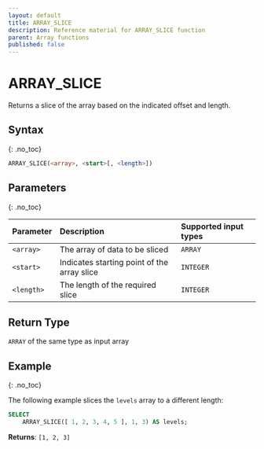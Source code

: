 ```yaml
---
layout: default
title: ARRAY_SLICE
description: Reference material for ARRAY_SLICE function
parent: Array functions
published: false
---
```


# ARRAY_SLICE

Returns a slice of the array based on the indicated offset and length.

## Syntax
{: .no_toc}

```sql
ARRAY_SLICE(<array>, <start>[, <length>])
```
## Parameters
{: .no_toc}

| Parameter  | Description                            | Supported input types | 
| :---------- | :------------------------------------ | :-------- | 
| `<array>`    | The array of data to be sliced               | `ARRAY` | 
| `<start>` | Indicates starting point of the array slice | `INTEGER` | 
| `<length>` | The length of the required slice | `INTEGER` | 

## Return Type
`ARRAY` of the same type as input array 

## Example
{: .no_toc}

The following example slices the `levels` array to a different length: 
```sql
SELECT
	ARRAY_SLICE([ 1, 2, 3, 4, 5 ], 1, 3) AS levels;
```

**Returns**: `[1, 2, 3]`

